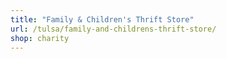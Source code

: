 ```yaml
---
title: "Family & Children's Thrift Store"
url: /tulsa/family-and-childrens-thrift-store/
shop: charity
---
```

